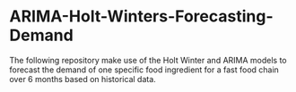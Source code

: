 # ARIMA-Holt-Winters-Forecasting-Demand
The following repository make use of the Holt Winter and ARIMA models to forecast the demand of one specific food ingredient for a fast food chain over 6 months based on historical data.

